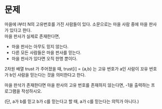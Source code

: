 # 문제

마을에 i부터 N의 고유번호를 가진 사람들이 있다. 소문으로는 마을 사람 중에 마을 판사가 있다고 한다.  
마을 판사가 실제로 존재한다면,

- 마을 판사는 아무도 믿지 않는다.
- 다른 모든 사람들은 마을 판사를 믿는다.
- 마을 판사가 있다면 오직 한명 뿐이다.

2차원 배열 trust 가 주어졌을 때, trust[i] = {a,b} 는 고유 번호가 a인 사람이 꼬유 번호가 b인 사람을 믿는다는 것을 의미한다고 한다.

마을 판삭가 존재한다면 마을 판사의 고유 번호를 존재하지 않는다면, -1을 출력하는 프로그램을 작성하시오.

(단, a가 b를 믿고 b가 c를 믿는다고 할 때, a가 c를 믿는다는 의믹가 아니다.)

